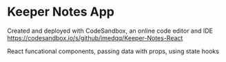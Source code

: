 # Keeper Notes App

Created and deployed with CodeSandbox, an online code editor and IDE
https://codesandbox.io/s/github/imedqq/Keeper-Notes-React

React funcational components, passing data with props, using state hooks 
